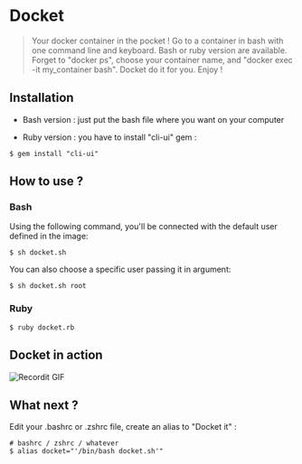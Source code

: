 # Docket

> Your docker container in the pocket ! Go to a container in bash with one command line and keyboard. Bash or ruby version are available. Forget to "docker ps", choose your container name, and "docker exec -it my_container bash". Docket do it for you. Enjoy !


## Installation

- Bash version : just put the bash file where you want on your computer

- Ruby version : you have to install "cli-ui" gem :
```shell
$ gem install "cli-ui"
```

## How to use ?
### Bash
Using the following command, you'll be connected with the default user defined in the image:
```shell
$ sh docket.sh
```

You can also choose a specific user passing it in argument:
```shell
$ sh docket.sh root
```

### Ruby
```shell
$ ruby docket.rb
```

## Docket in action

![Recordit GIF](http://g.recordit.co/vN2zEXCrgw.gif)


## What next ?
Edit your .bashrc or .zshrc file, create an alias to "Docket it" :
```shell
# bashrc / zshrc / whatever
$ alias docket="'/bin/bash docket.sh'"
```
